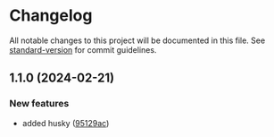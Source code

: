 # Changelog

All notable changes to this project will be documented in this file. See [standard-version](https://github.com/conventional-changelog/standard-version) for commit guidelines.

## 1.1.0 (2024-02-21)

### New features

- added husky ([95129ac](https://github.com/git-mad/duofit/commit/95129aced9fde4fa50753e26deb3906b8fe6759b))
